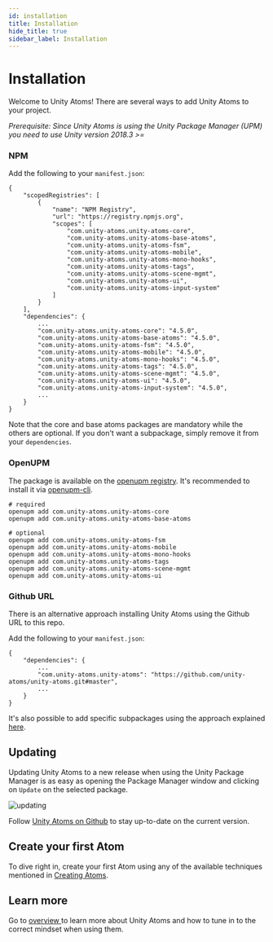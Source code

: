 ```yaml
---
id: installation
title: Installation
hide_title: true
sidebar_label: Installation
---
```


# Installation

Welcome to Unity Atoms! There are several ways to add Unity Atoms to your project.

_Prerequisite: Since Unity Atoms is using the Unity Package Manager (UPM) you need to use Unity version 2018.3 >=_
### NPM

Add the following to your `manifest.json`:

```
{
    "scopedRegistries": [
        {
            "name": "NPM Registry",
            "url": "https://registry.npmjs.org",
            "scopes": [
                "com.unity-atoms.unity-atoms-core",
                "com.unity-atoms.unity-atoms-base-atoms",
                "com.unity-atoms.unity-atoms-fsm",
                "com.unity-atoms.unity-atoms-mobile",
                "com.unity-atoms.unity-atoms-mono-hooks",
                "com.unity-atoms.unity-atoms-tags",
                "com.unity-atoms.unity-atoms-scene-mgmt",
                "com.unity-atoms.unity-atoms-ui",
                "com.unity-atoms.unity-atoms-input-system"
            ]
        }
    ],
    "dependencies": {
        ...
        "com.unity-atoms.unity-atoms-core": "4.5.0",
        "com.unity-atoms.unity-atoms-base-atoms": "4.5.0",
        "com.unity-atoms.unity-atoms-fsm": "4.5.0",
        "com.unity-atoms.unity-atoms-mobile": "4.5.0",
        "com.unity-atoms.unity-atoms-mono-hooks": "4.5.0",
        "com.unity-atoms.unity-atoms-tags": "4.5.0",
        "com.unity-atoms.unity-atoms-scene-mgmt": "4.5.0",
        "com.unity-atoms.unity-atoms-ui": "4.5.0",
        "com.unity-atoms.unity-atoms-input-system": "4.5.0",
        ...
    }
}
```

Note that the core and base atoms packages are mandatory while the others are optional. If you don't want a subpackage, simply remove it from your `dependencies`.

### OpenUPM

The package is available on the [openupm registry](https://openupm.com). It's recommended to install it via [openupm-cli](https://github.com/openupm/openupm-cli).

```
# required
openupm add com.unity-atoms.unity-atoms-core
openupm add com.unity-atoms.unity-atoms-base-atoms

# optional
openupm add com.unity-atoms.unity-atoms-fsm
openupm add com.unity-atoms.unity-atoms-mobile
openupm add com.unity-atoms.unity-atoms-mono-hooks
openupm add com.unity-atoms.unity-atoms-tags
openupm add com.unity-atoms.unity-atoms-scene-mgmt
openupm add com.unity-atoms.unity-atoms-ui
```

### Github URL

There is an alternative approach installing Unity Atoms using the Github URL to this repo.

Add the following to your `manifest.json`:

```
{
    "dependencies": {
        ...
        "com.unity-atoms.unity-atoms": "https://github.com/unity-atoms/unity-atoms.git#master",
        ...
    }
}
```

It's also possible to add specific subpackages using the approach explained [here](https://forum.unity.com/threads/some-feedback-on-package-manager-git-support.743345/#post-5425311).

## Updating

Updating Unity Atoms to a new release when using the Unity Package Manager is as easy as opening the Package Manager window and clicking on `Update` on the selected package.

![updating](../assets/unity-atoms-update.png)

Follow [Unity Atoms on Github](https://github.com/unity-atoms/unity-atoms) to stay up-to-date on the current version.

## Create your first Atom

To dive right in, create your first Atom using any of the available techniques mentioned in [Creating Atoms](../tutorials/creating-atoms.md).

## Learn more

Go to [overview ](./overview.md) to learn more about Unity Atoms and how to tune in to the correct mindset when using them.
